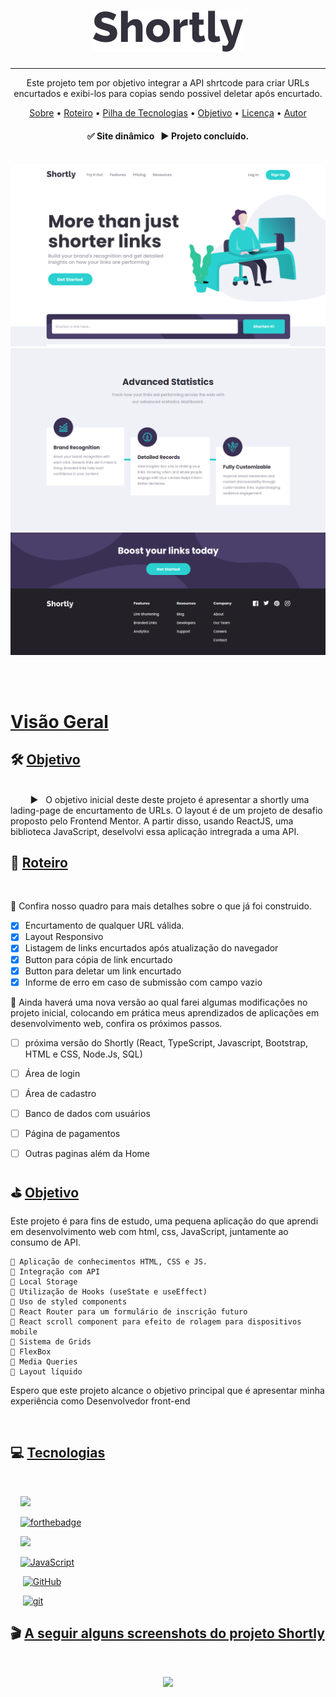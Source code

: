 <h1 align="center"><img src="./src/assets/logo.svg"/></h1>
<hr/>
<p align="center">Este projeto tem por objetivo integrar a API shrtcode para criar URLs encurtados e exibi-los para copias sendo possivel deletar após encurtado.</p>

<p align="center">
 <a href="#sobre">Sobre</a> •
 <a href="#roteiro">Roteiro</a> • 
 <a href="#tecnologias">Pilha de Tecnologias</a> • 
 <a href="#experiencia">Objetivo</a> •
 <a href="#licenc-a">Licença</a> • 
 <a href="#autor">Autor</a>
</p>

<h4 align="center"> 
	✅  Site dinâmico &nbsp; ▶ Projeto concluído.
</h4>

<br>

<img src="./src/assets/Captura%20de%20tela%20de%202022-05-26%2015-56-31.png">
<img src="./src/assets/Captura%20de%20tela%20de%202022-05-26%2015-57-38.png">
<img src="./src/assets/Captura%20de%20tela%20de%202022-05-26%2015-58-19.png">

<br><br>

[Visão Geral](#visao)
===================

## 🛠 [Objetivo](#objetivo)
<br>
  &nbsp; &nbsp; &nbsp; &nbsp; ▶ &nbsp; O objetivo inicial deste deste projeto é apresentar a shortly uma lading-page de encurtamento de URLs. O layout é de um projeto de desafio proposto pelo Frontend Mentor. A partir disso, usando ReactJS, uma biblioteca JavaScript, deselvolvi essa aplicação intregrada a uma API.

<br>

## 📝 [Roteiro](#roteiro)

<br>

📍 Confira nosso quadro para mais detalhes sobre o que já foi construido.
<br>

- [x] Encurtamento de qualquer URL válida.
- [x] Layout Responsivo
- [x] Listagem de links encurtados após atualização do navegador
- [x] Button para cópia de link encurtado
- [x] Button para deletar um link encurtado
- [x] Informe de erro em caso de submissão com campo vazio

📌 Ainda haverá uma nova versão ao qual farei algumas modificações no projeto inicial, colocando em prática meus aprendizados de aplicações em desenvolvimento web, confira os próximos passos.

-   [ ] próxima versão do Shortly (React, TypeScript, Javascript, Bootstrap, HTML e CSS, Node.Js, SQL)

-   [ ] Área de login
-   [ ] Área de cadastro
-   [ ] Banco de dados com usuários
-   [ ] Página de pagamentos
-   [ ] Outras paginas além da Home

## ⛳ [Objetivo](#experiencia)

Este projeto é para fins de estudo, uma pequena aplicação do que aprendi em desenvolvimento web com html, css, JavaScript, juntamente ao consumo de API. 

    📌 Aplicação de conhecimentos HTML, CSS e JS.
    📌 Integração com API
    📌 Local Storage
    📌 Utilização de Hooks (useState e useEffect)
    📌 Uso de styled components
    📌 React Router para um formulário de inscrição futuro
    📌 React scroll component para efeito de rolagem para dispositivos mobile
    📌 Sistema de Grids
    📌 FlexBox
    📌 Media Queries
    📌 Layout líquido

Espero que este projeto alcance o objetivo principal que é apresentar minha experiência como Desenvolvedor front-end

<br>

## 💻 [Tecnologias](#tecnologias)

<br>

&nbsp;&nbsp;&nbsp;&nbsp;<img src="https://forthebadge.com/images/badges/uses-css.svg"/>

&nbsp;&nbsp;&nbsp;&nbsp;[![forthebadge](https://forthebadge.com/images/badges/uses-html.svg)](https://forthebadge.com)

&nbsp;&nbsp;&nbsp;&nbsp;<img src="https://forthebadge.com/images/badges/uses-js.svg">

&nbsp;&nbsp;&nbsp;&nbsp;[![JavaScript](https://img.shields.io/badge/--F7DF1E?logo=javascript&logoColor=000)](https://www.javascript.com/)

&nbsp;&nbsp;&nbsp;&nbsp; [![GitHub](https://img.shields.io/badge/--181717?logo=github&logoColor=ffffff)](https://github.com/)

&nbsp;&nbsp;&nbsp;&nbsp; [![git](https://img.shields.io/badge/--F05032?logo=git&logoColor=ffffff)](http://git-scm.com/)

## 🎬 [A seguir alguns screenshots do projeto Shortly]()

<br>

<p align="center">
  <img src="./src/assets/Peek%2026-05-2022%2017-08.gif"/>
</p>